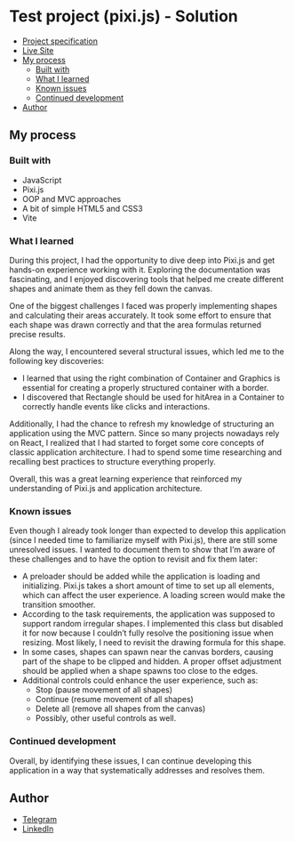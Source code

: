 # Test project (pixi.js) - Solution
- [Project specification](https://github.com/internet-unable/practice-projects/blob/main/03-pixi.js_test-task/Games%20Core%20Development%20Test.pdf)
- [Live Site](https://practice-projects-6wnm.vercel.app)
- [My process](#my-process)
  - [Built with](#built-with)
  - [What I learned](#what-i-learned)
  - [Known issues](#known-issues)
  - [Continued development](#continued-development)
- [Author](#author)

## My process
### Built with
- JavaScript
- Pixi.js
- OOP and MVC approaches
- A bit of simple HTML5 and CSS3
- Vite

### What I learned
During this project, I had the opportunity to dive deep into Pixi.js and get hands-on experience working with it. Exploring the documentation was fascinating, and I enjoyed discovering tools that helped me create different shapes and animate them as they fell down the canvas.

One of the biggest challenges I faced was properly implementing shapes and calculating their areas accurately. It took some effort to ensure that each shape was drawn correctly and that the area formulas returned precise results.

Along the way, I encountered several structural issues, which led me to the following key discoveries:
- I learned that using the right combination of Container and Graphics is essential for creating a properly structured container with a border.
- I discovered that Rectangle should be used for hitArea in a Container to correctly handle events like clicks and interactions.

Additionally, I had the chance to refresh my knowledge of structuring an application using the MVC pattern. Since so many projects nowadays rely on React, I realized that I had started to forget some core concepts of classic application architecture. I had to spend some time researching and recalling best practices to structure everything properly.

Overall, this was a great learning experience that reinforced my understanding of Pixi.js and application architecture.

### Known issues
Even though I already took longer than expected to develop this application (since I needed time to familiarize myself with Pixi.js), there are still some unresolved issues. I wanted to document them to show that I’m aware of these challenges and to have the option to revisit and fix them later:
- A preloader should be added while the application is loading and initializing. Pixi.js takes a short amount of time to set up all elements, which can affect the user experience. A loading screen would make the transition smoother.
- According to the task requirements, the application was supposed to support random irregular shapes. I implemented this class but disabled it for now because I couldn’t fully resolve the positioning issue when resizing. Most likely, I need to revisit the drawing formula for this shape.
- In some cases, shapes can spawn near the canvas borders, causing part of the shape to be clipped and hidden. A proper offset adjustment should be applied when a shape spawns too close to the edges.
- Additional controls could enhance the user experience, such as:
    - Stop (pause movement of all shapes)
    - Continue (resume movement of all shapes)
    - Delete all (remove all shapes from the canvas)
    - Possibly, other useful controls as well.

### Continued development
Overall, by identifying these issues, I can continue developing this application in a way that systematically addresses and resolves them.

## Author
- [Telegram](https://t.me/konstantin_moiseenko)
- [LinkedIn](https://www.linkedin.com/in/konstantin-moiseenko-947810a1/)
